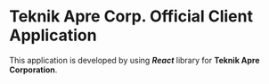 # Teknik Apre Corp. Official Client Application

This application is developed by using **_React_** library for **Teknik Apre Corporation**.
